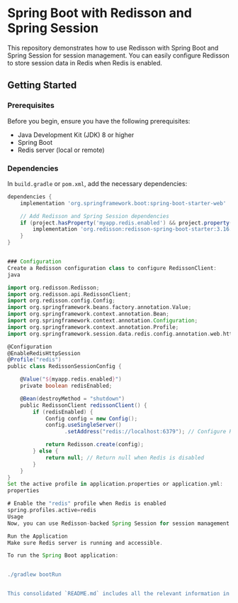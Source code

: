 # Spring Boot with Redisson and Spring Session

This repository demonstrates how to use Redisson with Spring Boot and Spring Session for session management. You can easily configure Redisson to store session data in Redis when Redis is enabled.

## Getting Started

### Prerequisites

Before you begin, ensure you have the following prerequisites:

- Java Development Kit (JDK) 8 or higher
- Spring Boot
- Redis server (local or remote)

### Dependencies

In `build.gradle` or `pom.xml`, add the necessary dependencies:

```groovy
dependencies {
    implementation 'org.springframework.boot:spring-boot-starter-web'

    // Add Redisson and Spring Session dependencies
    if (project.hasProperty('myapp.redis.enabled') && project.property('myapp.redis.enabled').toBoolean()) {
        implementation 'org.redisson:redisson-spring-boot-starter:3.16.3'
    }
}


### Configuration
Create a Redisson configuration class to configure RedissonClient:
java

import org.redisson.Redisson;
import org.redisson.api.RedissonClient;
import org.redisson.config.Config;
import org.springframework.beans.factory.annotation.Value;
import org.springframework.context.annotation.Bean;
import org.springframework.context.annotation.Configuration;
import org.springframework.context.annotation.Profile;
import org.springframework.session.data.redis.config.annotation.web.http.EnableRedisHttpSession;

@Configuration
@EnableRedisHttpSession
@Profile("redis")
public class RedissonSessionConfig {

    @Value("${myapp.redis.enabled}")
    private boolean redisEnabled;

    @Bean(destroyMethod = "shutdown")
    public RedissonClient redissonClient() {
        if (redisEnabled) {
            Config config = new Config();
            config.useSingleServer()
                  .setAddress("redis://localhost:6379"); // Configure Redis server address here

            return Redisson.create(config);
        } else {
            return null; // Return null when Redis is disabled
        }
    }
}
Set the active profile in application.properties or application.yml:
properties

# Enable the "redis" profile when Redis is enabled
spring.profiles.active=redis
Usage
Now, you can use Redisson-backed Spring Session for session management. You can inject HttpSession in controllers as shown in the previous example.

Run the Application
Make sure Redis server is running and accessible.

To run the Spring Boot application:


./gradlew bootRun


This consolidated `README.md` includes all the relevant information in a clear and organized manner. Make sure to customize it with specific details, versions, and server configurations as needed.


